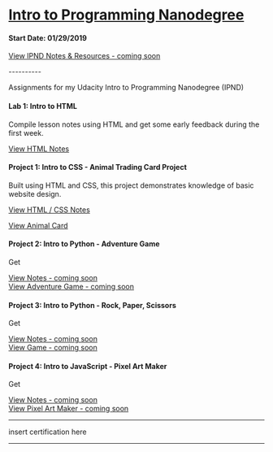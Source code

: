 <h1><a href="https://www.udacity.com/course/intro-to-programming-nanodegree--nd000">Intro to Programming Nanodegree</a></h1>
<h4>Start Date: 01/29/2019</h4>

<a href="https://www.udacity.com/course/intro-to-programming-nanodegree--nd000">View IPND Notes &amp; Resources - coming soon</a>

<p>----------</p>

<p>Assignments for my Udacity Intro to Programming Nanodegree (IPND)</p>

<h4>Lab 1: Intro to HTML</h4>
<p>Compile lesson notes using HTML and get some early feedback during the first week.</p>
<a href="https://htmlpreview.github.io/?https://github.com/fswylie01/udacity-ipnd/blob/master/Lab_1/html_notes.html" target="_blank">View HTML Notes</a>

<h4>Project 1: Intro to CSS - Animal Trading Card Project</h4>
<p>Built using HTML and CSS, this project demonstrates knowledge of basic website design.<p>
<a href="https://htmlpreview.github.io/?https://github.com/fswylie01/udacity-ipnd/blob/master/Project_1/HTML_CSS_Notes/html_notes_folder/html_notes.html">View HTML / CSS Notes</a></br>

<a href="https://htmlpreview.github.io/?https://github.com/fswylie01/udacity-ipnd/blob/master/Project_1/Animal_Card_Project/card.html">View Animal Card</a> 

<h4>Project 2: Intro to Python - Adventure Game</h4>
<p>Get<p>
<a href="#">View Notes - coming soon</a></br>
<a href="#">View Adventure Game - coming soon</a> 

<h4>Project 3: Intro to Python - Rock, Paper, Scissors</h4>
<p>Get<p>
<a href="#">View Notes - coming soon</a></br>
<a href="https://www.udacity.com/course/intro-to-programming-nanodegree--nd000">View Game - coming soon</a> 

<h4>Project 4: Intro to JavaScript - Pixel Art Maker</h4>
<p>Get<p>
<a href="#">View Notes - coming soon</a></br>
<a href="https://www.udacity.com/course/intro-to-programming-nanodegree--nd000">View Pixel Art Maker - coming soon</a>
  
<hr>
insert certification here
<hr>
  
